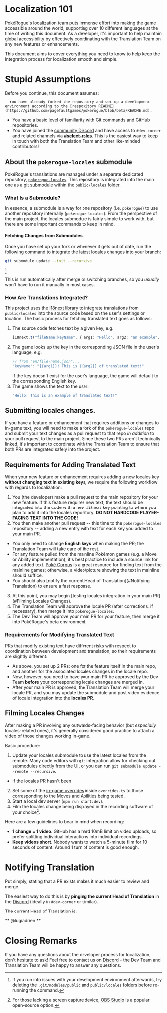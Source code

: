 # Localization 101

PokéRogue's localization team puts immense effort into making the game accessible around the world, supporting over 10 different languages at the time of writing this document.
As a developer, it's important to help maintain global accessibility by effectively coordinating with the Translation Team on any new features or enhancements.

This document aims to cover everything you need to know to help keep the integration process for localization smooth and simple.

# Stupid Assumptions
Before you continue, this document assumes:
<!-- TODO: Change to mention contributing.md once that released -->

    - You have already forked the repository and set up a development environment according to the [respository README](https://github.com/pagefaultgames/pokerogue/blob/beta/README.md).
<!-- TODO: Get @SirsBenjie to add a good Git/GH tutorial for noobs --> 
- You have a basic level of familiarity with Git commands and GitHub repositories.
- You have joined the [community Discord](https://discord.gg/pokerogue) and have access to `#dev-corner` and related channels via **[#select-roles](https://discord.com/channels/1125469663833370665/1194825607738052621)**. This is the easiest way to keep in touch with both the Translation Team and other like-minded contributors!

## About the `pokerogue-locales` submodule

PokéRogue's translations are managed under a separate dedicated repository, [`pokerogue-locales`](https://github.com/pagefaultgames/pokerogue-locales/). 
This repository is integrated into the main one as a [git submodule](https://git-scm.com/book/en/v2/Git-Tools-Submodules) within the `public/locales` folder.

### What Is a Submodule?

In essence, a submodule is a way for one repository (i.e. `pokerogue`) to use another repository internally (`pokerogue-locales`).
From the perspective of the main project, the locales submodule is fairly simple to work with, but there are some important commands to keep in mind.

#### Fetching Changes from Submodules

Once you have set up your fork or whenever it gets out of date, run the following command to integrate the latest locales changes into your branch:
```bash
git submodule update --init --recursive
```
[^1]

This is run automatically after merge or switching branches, so you _usually_ won't have to run it manually in most cases.

[^1]: If you run into issues with your development environment afterwards, try deleting the `.git/modules/public` and `public/locales` folders before re-running the command.

### How Are Translations Integrated?

This project uses the [i18next library](https://www.i18next.com/) to integrate translations from `public/locales` into the source code based on the user's settings or location. 
The basic process for fetching translated text goes as follows:
1. The source code fetches text by a given key, e.g.
    ```ts
    i18next.t("fileName:keyName", { arg1: "Hello", arg2: "an example", ... })
    ```
2. The game looks up the key in the corresponding JSON file in the user's language, e.g.
    ```ts
    // from "en/file-name.json"...
    "keyName": "{{arg1}}! This is {{arg2}} of translated text!"
    ```
    If the key doesn't exist for the user's language, the game will default to the corresponding English key.
3. The game shows the text to the user:
    ```ts
    "Hello! This is an example of translated text!"
    ```

## Submitting locales changes.
If you have a feature or enhancement that requires additions or changes to in-game text, you will need to make a fork of the `pokerogue-locales` repo and submit your text changes as a pull request to that repo _in addition_ to your pull request to the main project. 
Since these two PRs aren't technically linked, it's important to coordinate with the Translation Team to ensure that both PRs are integrated safely into the project. 

<!-- TODO: add some pics of vscode's git integration -->

## Requirements for Adding Translated Text
When your new feature or enhancement requires adding a new locales key **without changing text in existing keys**, we require the following workflow with regards to localization:
1. You (the developer) make a pull request to the main repository for your new feature.
If this feature requires new text, the text should be integrated into the code with a new `i18next` key pointing to where you plan to add it into the locales repository. **DO NOT HARDCODE PLAYER-FACING TEXT INTO THE CODE!**
2. You then make another pull request -- this time to the `pokerogue-locales` repository -- adding a new entry with text for each key you added to your main PR.
  - You only need to change **English keys** when making the PR; the Translation Team will take care of the rest.
  - For any feature pulled from the mainline Pokémon games (e.g. a Move or Ability implementation), it's best practice to include a source link for any added text.
    [Poké Corpus](https://abcboy101.github.io/poke-corpus/) is a great resource for finding text from the mainline games; otherwise, a video/picture showing the text in mainline should suffice.
  - You should also [notify the current Head of Translation](#Notifying Translation) to ensure a fast response.
3. At this point, you may begin [testing locales integration in your main PR](#Filming Locales Changes).
4. The Translation Team will approve the locale PR (after corrections, if necessary), then merge it into `pokerogue-locales`.
5. The Dev Team will approve your main PR for your feature, then merge it into PokéRogue's beta environment.

### Requirements for Modifying Translated Text

PRs that modify existing text have different risks with respect to coordination between development and translation, so their requirements are slightly different:
- As above, you set up 2 PRs: one for the feature itself in the main repo, and another for the associated locales changes in the locale repo.
- Now, however, you need to have your main PR be approved by the Dev Team **before** your corresponding locale changes are merged in.
- After your main PR is approved, the Translation Team will merge your locale PR, and you may update the submodule and post video evidence of locale integration into the **locales PR**.
<!-- - A Lead or Senior Translator from the Translation Team will then approve your main PR (if all is well), clearing your feature for merging into beta. -->

## Filming Locales Changes

After making a PR involving any outwards-facing behavior (but _especially_ locales-related ones), it's generally considered good practice to attach a video of those changes working in-game.

Basic procedure:
<!-- TODO: Update links after contributing.md PR -->
1. Update your locales submodule to use the latest locales from the remote. 
Many code editors with `git` integration allow for checking out submodules directly from the UI, or you can run `git submodule update --remote --recursive`.
  - If the locales PR hasn't been
2. Set some of the [in-game overrides](../README.md#-faq) inside `overrides.ts` to those corresponding to the Moves and Abilities being tested.
3. Start a local dev server (`npm run start:dev`).
4. Film the locales change being displayed in the recording software of your choice[^2].

Here are a few guidelines to bear in mind when recording:
- **1 change = 1 video**. GitHub has a hard 10mB limit on video uploads, so prefer splitting individual interactions into individual recordings.
- **Keep videos short**. Nobody wants to watch a 5-minute film for 10 seconds of content. Around 1 turn of content is good enough.

[^2]: For those lacking a screen capture device, [OBS Studio](https://obsproject.com) is a popular open-source option.

# Notifying Translation
Put simply, stating that a PR exists makes it much easier to review and merge.

The easiest way to do this is by **pinging the current Head of Translation** in the [Discord](https://discord.gg/pokerogue) (ideally in `#dev-corner` or similar).

The current Head of Translation is:

<!-- Remember to update this everytime the head of translation changes -->
** @lugiadrien **

# Closing Remarks
If you have any questions about the developer process for localization, don't hesitate to ask!
Feel free to contact us on [Discord](https://discord.gg/pokerogue) - the Dev Team and Translation Team will be happy to answer any questions.
